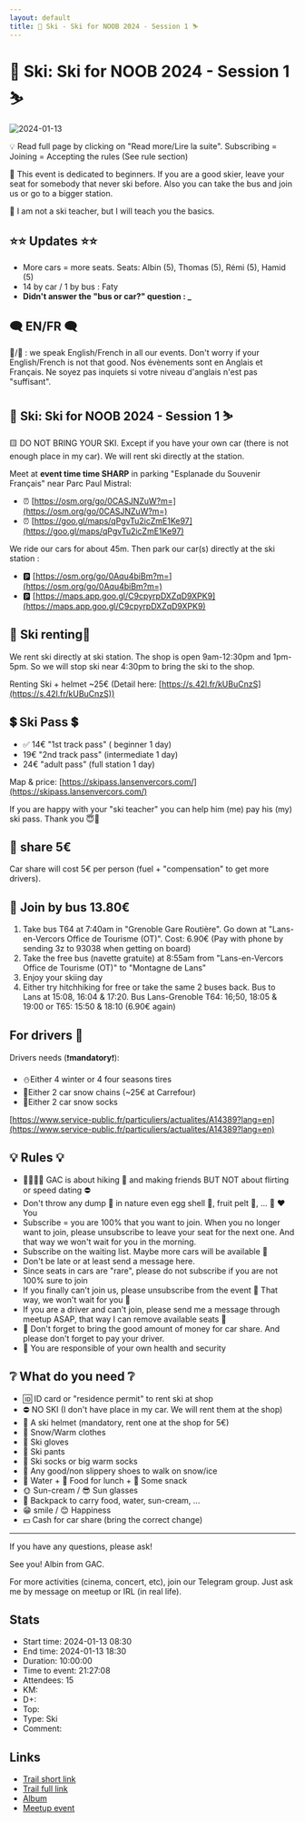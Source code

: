 ```yaml
---
layout: default
title: 🎿 Ski - Ski for NOOB 2024 - Session 1 ⛷
---
```


# 🎿 Ski: Ski for NOOB 2024 - Session 1 ⛷

![2024-01-13](../img/orig/2024-01-13.jpg)

💡 Read full page by clicking on "Read more/Lire la suite".
Subscribing = Joining = Accepting the rules (See rule section)

🔺 This event is dedicated to beginners. If you are a good skier, leave your seat for somebody that never ski before. Also you can take the bus and join us or go to a bigger station.

👀 I am not a ski teacher, but I will teach you the basics.

##  ⭐⭐ Updates ⭐⭐ 

* More cars = more seats. Seats: Albin (5), Thomas (5), Rémi (5), Hamid (5)
* 14 by car / 1 by bus : Faty
* **Didn't answer the "bus or car?" question : _**

##  🗨️ EN/FR 🗨️ 
🦅/🐓 : we speak English/French in all our events. Don't worry if your English/French is not that good. Nos évènements sont en Anglais et Français. Ne soyez pas inquiets si votre niveau d'anglais n'est pas "suffisant".

##  🎿 Ski: Ski for NOOB 2024 - Session 1 ⛷ 
🟨 DO NOT BRING YOUR SKI. Except if you have your own car (there is not enough place in my car). We will rent ski directly at the station.

Meet at **event time time SHARP** in parking "Esplanade du Souvenir Français" near Parc Paul Mistral:

* ⏰ [https://osm.org/go/0CASJNZuW?m=](https://osm.org/go/0CASJNZuW?m=)
* ⏰ [https://goo.gl/maps/qPgvTu2icZmE1Ke97](https://goo.gl/maps/qPgvTu2icZmE1Ke97)

We ride our cars for about 45m. Then park our car(s) directly at the ski station :

* 🅿️ [https://osm.org/go/0Aqu4biBm?m=](https://osm.org/go/0Aqu4biBm?m=)
* 🅿️ [https://maps.app.goo.gl/C9cpyrpDXZqD9XPK9](https://maps.app.goo.gl/C9cpyrpDXZqD9XPK9)

##  🎿 Ski renting🎿 
We rent ski directly at ski station. The shop is open 9am-12:30pm and 1pm-5pm. So we will stop ski near 4:30pm to bring the ski to the shop.

Renting Ski + helmet \~25€ (Detail here: [https://s.42l.fr/kUBuCnzS](https://s.42l.fr/kUBuCnzS))

##  💲 Ski Pass 💲 

* ✅ 14€ "1st track pass" ( beginner 1 day)
* 19€ "2nd track pass" (intermediate 1 day)
* 24€ "adult pass" (full station 1 day)

Map & price: [https://skipass.lansenvercors.com/](https://skipass.lansenvercors.com/)

If you are happy with your "ski teacher" you can help him (me) pay his (my) ski pass. Thank you 😇💙

##  🚗 share 5€ 
Car share will cost 5€ per person (fuel + "compensation" to get more drivers).

##  🚌 Join by bus 13.80€ 

1. Take bus T64 at 7:40am in "Grenoble Gare Routière". Go down at "Lans-en-Vercors Office de Tourisme (OT)". Cost: 6.90€ (Pay with phone by sending 3z to 93038 when getting on board)
2. Take the free bus (navette gratuite) at 8:55am from "Lans-en-Vercors Office de Tourisme (OT)" to "Montagne de Lans"
3. Enjoy your skiing day
4. Either try hitchhiking for free or take the same 2 buses back. Bus to Lans at 15:08, 16:04 & 17:20. Bus Lans-Grenoble T64: 16;50, 18:05 & 19:00 or T65: 15:50 & 18:10 (6.90€ again)

##  For drivers 🚗 
Drivers needs (❗**mandatory**❗):

* ⛄Either 4 winter or 4 four seasons tires
* 🔗Either 2 car snow chains (\~25€ at Carrefour)
* 🧦Either 2 car snow socks

[https://www.service-public.fr/particuliers/actualites/A14389?lang=en](https://www.service-public.fr/particuliers/actualites/A14389?lang=en)

##  💡 Rules 💡 

* 🚶‍♀️🚶‍♂️ GAC is about hiking 🥾 and making friends BUT NOT about flirting or speed dating ⛔
* Don't throw any dump 🚮 in nature even egg shell 🥚, fruit pelt 🍌, ... 🌳 ❤️ You
* Subscribe = you are 100% that you want to join. When you no longer want to join, please unsubscribe to leave your seat for the next one. And that way we won't wait for you in the morning.
* Subscribe on the waiting list. Maybe more cars will be available 🚗
* Don't be late or at least send a message here.
* Since seats in cars are "rare", please do not subscribe if you are not 100% sure to join
* If you finally can't join us, please unsubscribe from the event 💜 That way, we won't wait for you 💜
* If you are a driver and can't join, please send me a message through meetup ASAP, that way I can remove available seats 🚗
* 🚗 Don't forget to bring the good amount of money for car share. And please don't forget to pay your driver.
* 💟 You are responsible of your own health and security

##  ❔ What do you need ❔ 

* 🆔 ID card or "residence permit" to rent ski at shop
* ⛔ NO SKI (I don't have place in my car. We will rent them at the shop)
* 🧢 A ski helmet (mandatory, rent one at the shop for 5€)
* 🧥 Snow/Warm clothes
* 🧤 Ski gloves
* 👖 Ski pants
* 🧦 Ski socks or big warm socks
* 🥾 Any good/non slippery shoes to walk on snow/ice
* 🧃 Water + 🥪 Food for lunch + 🍫 Some snack
* 🌞 Sun-cream / 😎 Sun glasses
* 🎒 Backpack to carry food, water, sun-cream, ...
* 😁 smile / 😊 Happiness
* 💵 Cash for car share (bring the correct change)

***

If you have any questions, please ask!

See you! Albin from GAC.

For more activities (cinema, concert, etc), join our Telegram group. Just ask me by message on meetup or IRL (in real life).

## Stats

- Start time: 2024-01-13 08:30
- End time: 2024-01-13 18:30
- Duration: 10:00:00
- Time to event: 21:27:08
- Attendees: 15
- KM: 
- D+: 
- Top: 
- Type: Ski
- Comment: 

## Links

- [Trail short link](https://s.42l.fr/kUBuCnzS)
- [Trail full link](https://www.achardsports.com/location-de-ski-niveau-bleu/)
- [Album](https://binnette.github.io/GacImg2024/2024-01-13-🎿-Ski-Ski-for-NOOB-2024---Session-1-⛷.html)
- [Meetup event](https://www.meetup.com/grenoble-adventure-club-english-french/events/298503169/)
